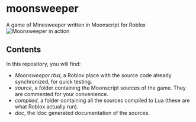 # moonsweeper
A game of Minesweeper written in Moonscript for Roblox
![Moonsweeper in action](https://i.imgur.com/SLa3IBx.png)

## Contents
In this repository, you will find:
- *Moonsweeper.rbxl*, a Roblox place with the source code already synchronized, for quick testing.
- *source*, a folder containing the Moonscript sources of the game. They are commented for your convenience.
- *compiled*, a folder containing all the sources compiled to Lua (these are what Roblox actually run).
- *doc*, the ldoc generated documentation of the sources.

